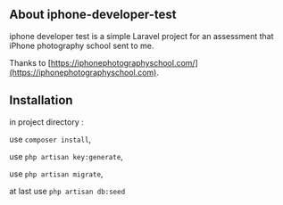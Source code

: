 
## About iphone-developer-test

iphone developer test is a simple Laravel project for an assessment that iPhone photography school sent to me.

Thanks to [https://iphonephotographyschool.com/](https://iphonephotographyschool.com).

## Installation

in project directory :

use `composer install`,

use `php artisan key:generate`,

use `php artisan migrate`,

at last use `php artisan db:seed`